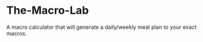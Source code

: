 # The-Macro-Lab
A macro calculator that will generate a daily/weekly meal plan to your exact macros.
